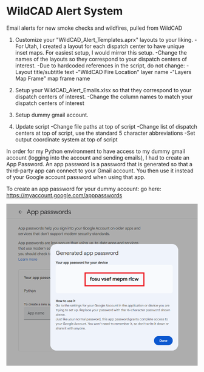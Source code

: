 # WildCAD Alert System
Email alerts for new smoke checks and wildfires, pulled from WildCAD


1) Customize your "WildCAD_Alert_Templates.aprx" layouts to your liking.
   -For Utah, I created a layout for each dispatch center to have unique inset maps. For easiest setup, I would mirror this setup.
   -Change the names of the layouts so they correspond to your dispatch centers of interest.
   -Due to hardcoded references in the script, do not change:
       -Layout title/subtitle text
       -"WildCAD Fire Location" layer name
       -"Layers Map Frame" map frame name
3) Setup your WildCAD_Alert_Emails.xlsx so that they correspond to your dispatch centers of interest.
  -Change the column names to match your dispatch centers of interest
5) Setup dummy gmail account.

6) Update script
   -Change file paths at top of script
   -Change list of dispatch centers at top of script, use the standard 5 character abbreviations
   -Set output coordinate system at top of script 



In order for my Python environment to have access to my dummy gmail account (logging into the account and sending emails), I had to create an App Password. An app password is a password that is generated so that a third-party app can connect to your Gmail account. You then use it instead of your Google account password when using that app.

To create an app password for your dummy account: go here: https://myaccount.google.com/apppasswords

![screenshot_GmailSetup_1.png](https://raw.githubusercontent.com/mpanunto/WildCAD_Alert_System/main/Docs/screenshot_GmailSetup_1.png)



